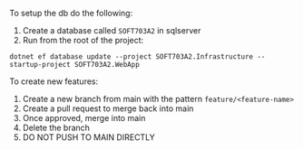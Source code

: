 To setup the db do the following:

1. Create a database called `SOFT703A2` in sqlserver
2. Run from the root of the project:

``` 
dotnet ef database update --project SOFT703A2.Infrastructure --startup-project SOFT703A2.WebApp
``` 

To create new features:

1. Create a new branch from main with the pattern `feature/<feature-name>`
2. Create a pull request to merge back into main
3. Once approved, merge into main
4. Delete the branch
5. DO NOT PUSH TO MAIN DIRECTLY
